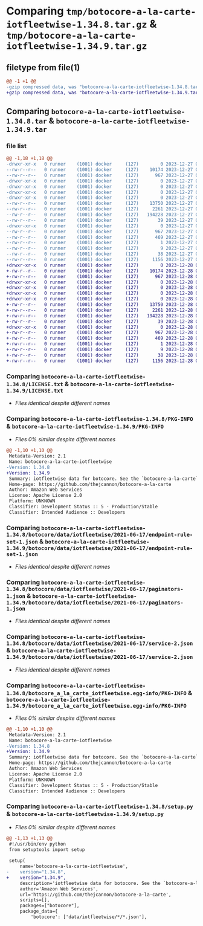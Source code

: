 # Comparing `tmp/botocore-a-la-carte-iotfleetwise-1.34.8.tar.gz` & `tmp/botocore-a-la-carte-iotfleetwise-1.34.9.tar.gz`

## filetype from file(1)

```diff
@@ -1 +1 @@
-gzip compressed data, was "botocore-a-la-carte-iotfleetwise-1.34.8.tar", last modified: Wed Dec 27 01:06:42 2023, max compression
+gzip compressed data, was "botocore-a-la-carte-iotfleetwise-1.34.9.tar", last modified: Thu Dec 28 01:06:44 2023, max compression
```

## Comparing `botocore-a-la-carte-iotfleetwise-1.34.8.tar` & `botocore-a-la-carte-iotfleetwise-1.34.9.tar`

### file list

```diff
@@ -1,18 +1,18 @@
-drwxr-xr-x   0 runner    (1001) docker     (127)        0 2023-12-27 01:06:42.679313 botocore-a-la-carte-iotfleetwise-1.34.8/
--rw-r--r--   0 runner    (1001) docker     (127)    10174 2023-12-27 01:06:42.000000 botocore-a-la-carte-iotfleetwise-1.34.8/LICENSE.txt
--rw-r--r--   0 runner    (1001) docker     (127)      967 2023-12-27 01:06:42.679313 botocore-a-la-carte-iotfleetwise-1.34.8/PKG-INFO
-drwxr-xr-x   0 runner    (1001) docker     (127)        0 2023-12-27 01:06:42.675313 botocore-a-la-carte-iotfleetwise-1.34.8/botocore/
-drwxr-xr-x   0 runner    (1001) docker     (127)        0 2023-12-27 01:06:42.675313 botocore-a-la-carte-iotfleetwise-1.34.8/botocore/data/
-drwxr-xr-x   0 runner    (1001) docker     (127)        0 2023-12-27 01:06:42.675313 botocore-a-la-carte-iotfleetwise-1.34.8/botocore/data/iotfleetwise/
-drwxr-xr-x   0 runner    (1001) docker     (127)        0 2023-12-27 01:06:42.675313 botocore-a-la-carte-iotfleetwise-1.34.8/botocore/data/iotfleetwise/2021-06-17/
--rw-r--r--   0 runner    (1001) docker     (127)    13750 2023-12-27 01:06:29.000000 botocore-a-la-carte-iotfleetwise-1.34.8/botocore/data/iotfleetwise/2021-06-17/endpoint-rule-set-1.json
--rw-r--r--   0 runner    (1001) docker     (127)     2261 2023-12-27 01:06:29.000000 botocore-a-la-carte-iotfleetwise-1.34.8/botocore/data/iotfleetwise/2021-06-17/paginators-1.json
--rw-r--r--   0 runner    (1001) docker     (127)   194228 2023-12-27 01:06:29.000000 botocore-a-la-carte-iotfleetwise-1.34.8/botocore/data/iotfleetwise/2021-06-17/service-2.json
--rw-r--r--   0 runner    (1001) docker     (127)       39 2023-12-27 01:06:29.000000 botocore-a-la-carte-iotfleetwise-1.34.8/botocore/data/iotfleetwise/2021-06-17/waiters-2.json
-drwxr-xr-x   0 runner    (1001) docker     (127)        0 2023-12-27 01:06:42.679313 botocore-a-la-carte-iotfleetwise-1.34.8/botocore_a_la_carte_iotfleetwise.egg-info/
--rw-r--r--   0 runner    (1001) docker     (127)      967 2023-12-27 01:06:42.000000 botocore-a-la-carte-iotfleetwise-1.34.8/botocore_a_la_carte_iotfleetwise.egg-info/PKG-INFO
--rw-r--r--   0 runner    (1001) docker     (127)      469 2023-12-27 01:06:42.000000 botocore-a-la-carte-iotfleetwise-1.34.8/botocore_a_la_carte_iotfleetwise.egg-info/SOURCES.txt
--rw-r--r--   0 runner    (1001) docker     (127)        1 2023-12-27 01:06:42.000000 botocore-a-la-carte-iotfleetwise-1.34.8/botocore_a_la_carte_iotfleetwise.egg-info/dependency_links.txt
--rw-r--r--   0 runner    (1001) docker     (127)        9 2023-12-27 01:06:42.000000 botocore-a-la-carte-iotfleetwise-1.34.8/botocore_a_la_carte_iotfleetwise.egg-info/top_level.txt
--rw-r--r--   0 runner    (1001) docker     (127)       38 2023-12-27 01:06:42.679313 botocore-a-la-carte-iotfleetwise-1.34.8/setup.cfg
--rw-r--r--   0 runner    (1001) docker     (127)     1156 2023-12-27 01:06:42.000000 botocore-a-la-carte-iotfleetwise-1.34.8/setup.py
+drwxr-xr-x   0 runner    (1001) docker     (127)        0 2023-12-28 01:06:44.194298 botocore-a-la-carte-iotfleetwise-1.34.9/
+-rw-r--r--   0 runner    (1001) docker     (127)    10174 2023-12-28 01:06:43.000000 botocore-a-la-carte-iotfleetwise-1.34.9/LICENSE.txt
+-rw-r--r--   0 runner    (1001) docker     (127)      967 2023-12-28 01:06:44.194298 botocore-a-la-carte-iotfleetwise-1.34.9/PKG-INFO
+drwxr-xr-x   0 runner    (1001) docker     (127)        0 2023-12-28 01:06:44.190298 botocore-a-la-carte-iotfleetwise-1.34.9/botocore/
+drwxr-xr-x   0 runner    (1001) docker     (127)        0 2023-12-28 01:06:44.190298 botocore-a-la-carte-iotfleetwise-1.34.9/botocore/data/
+drwxr-xr-x   0 runner    (1001) docker     (127)        0 2023-12-28 01:06:44.190298 botocore-a-la-carte-iotfleetwise-1.34.9/botocore/data/iotfleetwise/
+drwxr-xr-x   0 runner    (1001) docker     (127)        0 2023-12-28 01:06:44.194298 botocore-a-la-carte-iotfleetwise-1.34.9/botocore/data/iotfleetwise/2021-06-17/
+-rw-r--r--   0 runner    (1001) docker     (127)    13750 2023-12-28 01:06:26.000000 botocore-a-la-carte-iotfleetwise-1.34.9/botocore/data/iotfleetwise/2021-06-17/endpoint-rule-set-1.json
+-rw-r--r--   0 runner    (1001) docker     (127)     2261 2023-12-28 01:06:26.000000 botocore-a-la-carte-iotfleetwise-1.34.9/botocore/data/iotfleetwise/2021-06-17/paginators-1.json
+-rw-r--r--   0 runner    (1001) docker     (127)   194228 2023-12-28 01:06:26.000000 botocore-a-la-carte-iotfleetwise-1.34.9/botocore/data/iotfleetwise/2021-06-17/service-2.json
+-rw-r--r--   0 runner    (1001) docker     (127)       39 2023-12-28 01:06:26.000000 botocore-a-la-carte-iotfleetwise-1.34.9/botocore/data/iotfleetwise/2021-06-17/waiters-2.json
+drwxr-xr-x   0 runner    (1001) docker     (127)        0 2023-12-28 01:06:44.194298 botocore-a-la-carte-iotfleetwise-1.34.9/botocore_a_la_carte_iotfleetwise.egg-info/
+-rw-r--r--   0 runner    (1001) docker     (127)      967 2023-12-28 01:06:44.000000 botocore-a-la-carte-iotfleetwise-1.34.9/botocore_a_la_carte_iotfleetwise.egg-info/PKG-INFO
+-rw-r--r--   0 runner    (1001) docker     (127)      469 2023-12-28 01:06:44.000000 botocore-a-la-carte-iotfleetwise-1.34.9/botocore_a_la_carte_iotfleetwise.egg-info/SOURCES.txt
+-rw-r--r--   0 runner    (1001) docker     (127)        1 2023-12-28 01:06:44.000000 botocore-a-la-carte-iotfleetwise-1.34.9/botocore_a_la_carte_iotfleetwise.egg-info/dependency_links.txt
+-rw-r--r--   0 runner    (1001) docker     (127)        9 2023-12-28 01:06:44.000000 botocore-a-la-carte-iotfleetwise-1.34.9/botocore_a_la_carte_iotfleetwise.egg-info/top_level.txt
+-rw-r--r--   0 runner    (1001) docker     (127)       38 2023-12-28 01:06:44.194298 botocore-a-la-carte-iotfleetwise-1.34.9/setup.cfg
+-rw-r--r--   0 runner    (1001) docker     (127)     1156 2023-12-28 01:06:43.000000 botocore-a-la-carte-iotfleetwise-1.34.9/setup.py
```

### Comparing `botocore-a-la-carte-iotfleetwise-1.34.8/LICENSE.txt` & `botocore-a-la-carte-iotfleetwise-1.34.9/LICENSE.txt`

 * *Files identical despite different names*

### Comparing `botocore-a-la-carte-iotfleetwise-1.34.8/PKG-INFO` & `botocore-a-la-carte-iotfleetwise-1.34.9/PKG-INFO`

 * *Files 0% similar despite different names*

```diff
@@ -1,10 +1,10 @@
 Metadata-Version: 2.1
 Name: botocore-a-la-carte-iotfleetwise
-Version: 1.34.8
+Version: 1.34.9
 Summary: iotfleetwise data for botocore. See the `botocore-a-la-carte` package for more info.
 Home-page: https://github.com/thejcannon/botocore-a-la-carte
 Author: Amazon Web Services
 License: Apache License 2.0
 Platform: UNKNOWN
 Classifier: Development Status :: 5 - Production/Stable
 Classifier: Intended Audience :: Developers
```

### Comparing `botocore-a-la-carte-iotfleetwise-1.34.8/botocore/data/iotfleetwise/2021-06-17/endpoint-rule-set-1.json` & `botocore-a-la-carte-iotfleetwise-1.34.9/botocore/data/iotfleetwise/2021-06-17/endpoint-rule-set-1.json`

 * *Files identical despite different names*

### Comparing `botocore-a-la-carte-iotfleetwise-1.34.8/botocore/data/iotfleetwise/2021-06-17/paginators-1.json` & `botocore-a-la-carte-iotfleetwise-1.34.9/botocore/data/iotfleetwise/2021-06-17/paginators-1.json`

 * *Files identical despite different names*

### Comparing `botocore-a-la-carte-iotfleetwise-1.34.8/botocore/data/iotfleetwise/2021-06-17/service-2.json` & `botocore-a-la-carte-iotfleetwise-1.34.9/botocore/data/iotfleetwise/2021-06-17/service-2.json`

 * *Files identical despite different names*

### Comparing `botocore-a-la-carte-iotfleetwise-1.34.8/botocore_a_la_carte_iotfleetwise.egg-info/PKG-INFO` & `botocore-a-la-carte-iotfleetwise-1.34.9/botocore_a_la_carte_iotfleetwise.egg-info/PKG-INFO`

 * *Files 0% similar despite different names*

```diff
@@ -1,10 +1,10 @@
 Metadata-Version: 2.1
 Name: botocore-a-la-carte-iotfleetwise
-Version: 1.34.8
+Version: 1.34.9
 Summary: iotfleetwise data for botocore. See the `botocore-a-la-carte` package for more info.
 Home-page: https://github.com/thejcannon/botocore-a-la-carte
 Author: Amazon Web Services
 License: Apache License 2.0
 Platform: UNKNOWN
 Classifier: Development Status :: 5 - Production/Stable
 Classifier: Intended Audience :: Developers
```

### Comparing `botocore-a-la-carte-iotfleetwise-1.34.8/setup.py` & `botocore-a-la-carte-iotfleetwise-1.34.9/setup.py`

 * *Files 0% similar despite different names*

```diff
@@ -1,13 +1,13 @@
 #!/usr/bin/env python
 from setuptools import setup
 
 setup(
     name='botocore-a-la-carte-iotfleetwise',
-    version="1.34.8",
+    version="1.34.9",
     description='iotfleetwise data for botocore. See the `botocore-a-la-carte` package for more info.',
     author='Amazon Web Services',
     url='https://github.com/thejcannon/botocore-a-la-carte',
     scripts=[],
     packages=["botocore"],
     package_data={
         'botocore': ['data/iotfleetwise/*/*.json'],
```

